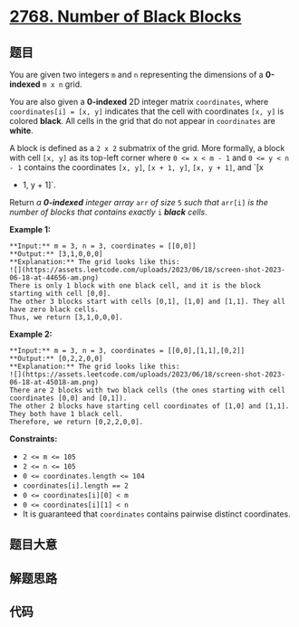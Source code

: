 # [2768. Number of Black Blocks](https://leetcode.com/problems/number-of-black-blocks)

## 题目

You are given two integers `m` and `n` representing the dimensions of a
**0-indexed**  `m x n` grid.

You are also given a **0-indexed** 2D integer matrix `coordinates`, where
`coordinates[i] = [x, y]` indicates that the cell with coordinates `[x, y]` is
colored **black**. All cells in the grid that do not appear in `coordinates`
are **white**.

A block is defined as a `2 x 2` submatrix of the grid. More formally, a block
with cell `[x, y]` as its top-left corner where `0 <= x < m - 1` and `0 <= y <
n - 1` contains the coordinates `[x, y]`, `[x + 1, y]`, `[x, y + 1]`, and `[x
+ 1, y + 1]`.

Return _a **0-indexed** integer array_ `arr` _of size_ `5` _such that_
`arr[i]` _is the number of blocks that contains exactly_ `i` _**black**
cells_.



**Example 1:**

    
    
    **Input:** m = 3, n = 3, coordinates = [[0,0]]
    **Output:** [3,1,0,0,0]
    **Explanation:** The grid looks like this:
    ![](https://assets.leetcode.com/uploads/2023/06/18/screen-shot-2023-06-18-at-44656-am.png)
    There is only 1 block with one black cell, and it is the block starting with cell [0,0].
    The other 3 blocks start with cells [0,1], [1,0] and [1,1]. They all have zero black cells. 
    Thus, we return [3,1,0,0,0]. 
    

**Example 2:**

    
    
    **Input:** m = 3, n = 3, coordinates = [[0,0],[1,1],[0,2]]
    **Output:** [0,2,2,0,0]
    **Explanation:** The grid looks like this:
    ![](https://assets.leetcode.com/uploads/2023/06/18/screen-shot-2023-06-18-at-45018-am.png)
    There are 2 blocks with two black cells (the ones starting with cell coordinates [0,0] and [0,1]).
    The other 2 blocks have starting cell coordinates of [1,0] and [1,1]. They both have 1 black cell.
    Therefore, we return [0,2,2,0,0].
    



**Constraints:**

  * `2 <= m <= 105`
  * `2 <= n <= 105`
  * `0 <= coordinates.length <= 104`
  * `coordinates[i].length == 2`
  * `0 <= coordinates[i][0] < m`
  * `0 <= coordinates[i][1] < n`
  * It is guaranteed that `coordinates` contains pairwise distinct coordinates.


## 题目大意

## 解题思路

## 代码

```javascript

```
